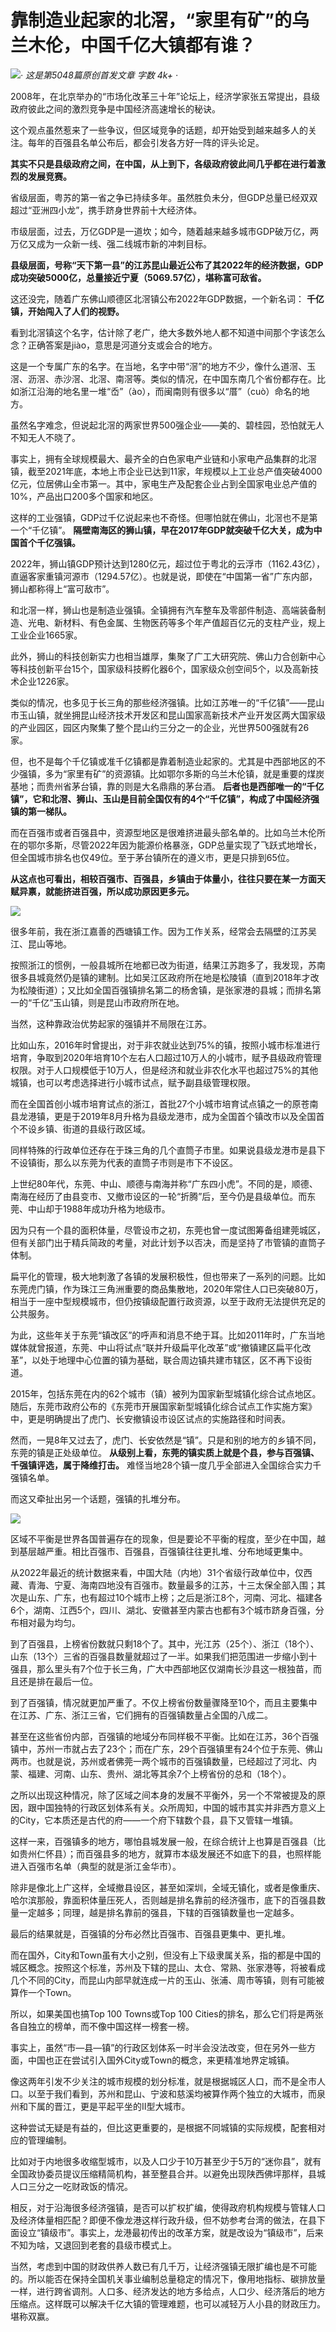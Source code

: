 # 靠制造业起家的北滘，“家里有矿”的乌兰木伦，中国千亿大镇都有谁？

![](https://inews.gtimg.com/newsapp_bt/0/15667426643/1000)_· 这是第5048篇原创首发文章 字数
4k+ ·_

2008年，在北京举办的“市场化改革三十年”论坛上，经济学家张五常提出，县级政府彼此之间的激烈竞争是中国经济高速增长的秘诀。

这个观点虽然惹来了一些争议，但区域竞争的话题，却开始受到越来越多人的关注。每年的百强县名单公布后，都会引发各方好一阵的评头论足。

**其实不只是县级政府之间，在中国，从上到下，各级政府彼此间几乎都在进行着激烈的发展竞赛。**

省级层面，粤苏的第一省之争已持续多年。虽然胜负未分，但GDP总量已经双双超过“亚洲四小龙”，携手跻身世界前十大经济体。

市级层面，过去，万亿GDP是一道坎；如今，随着越来越多城市GDP破万亿，两万亿又成为一众新一线、强二线城市新的冲刺目标。

**县级层面，号称“天下第一县”的江苏昆山最近公布了其2022年的经济数据，GDP成功突破5000亿，总量接近宁夏（5069.57亿），堪称富可敌省。**

这还没完，随着广东佛山顺德区北滘镇公布2022年GDP数据，一个新名词： **千亿镇，开始闯入了人们的视野。**

看到北滘镇这个名字，估计除了老广，绝大多数外地人都不知道中间那个字该怎么念？正确答案是jiào，意思是河道分支或会合的地方。

这是一个专属广东的名字。在当地，名字中带“滘”的地方不少，像什么道滘、玉滘、沥滘、赤沙滘、北滘、南滘等。类似的情况，在中国东南几个省份都存在。比如浙江沿海的地名里一堆“岙”（ào），而闽南则有很多以“厝”（cuò）命名的地方。

虽然名字难念，但说起北滘的两家世界500强企业——美的、碧桂园，恐怕就无人不知无人不晓了。

事实上，拥有全球规模最大、最齐全的白色家电产业链和小家电产品集群的北滘镇，截至2021年底，本地上市企业已达到11家，年规模以上工业总产值突破4000亿元，位居佛山全市第一。其中，家电生产及配套企业占到全国家电业总产值的10%，产品出口200多个国家和地区。

这样的工业强镇，GDP过千亿说起来也不奇怪。但哪怕就在佛山，北滘也不是第一个“千亿镇”。
**隔壁南海区的狮山镇，早在2017年GDP就突破千亿大关，成为中国首个千亿强镇。**

2022年，狮山镇GDP预计达到1280亿元，超过位于粤北的云浮市（1162.43亿），直逼客家重镇河源市（1294.57亿）。也就是说，即使在“中国第一省”广东内部，狮山都称得上“富可敌市”。

和北滘一样，狮山也是制造业强镇。全镇拥有汽车整车及零部件制造、高端装备制造、光电、新材料、有色金属、生物医药等多个年产值超百亿元的支柱产业，规上工业企业1665家。

此外，狮山的科技创新实力也相当雄厚，集聚了广工大研究院、佛山力合创新中心等科技创新平台15个，国家级科技孵化器6个，国家级众创空间5个，以及高新技术企业1226家。

类似的情况，也多见于长三角的那些经济强镇。比如江苏唯一的“千亿镇”——昆山市玉山镇，就坐拥昆山经济技术开发区和昆山国家高新技术产业开发区两大国家级的产业园区，园区内聚集了整个昆山约三分之一的企业，光世界500强就有26家。

但，也不是每个千亿镇或准千亿镇都是靠着制造业起家的。尤其是中西部地区的不少强镇，多为“家里有矿”的资源镇。比如鄂尔多斯的乌兰木伦镇，就是重要的煤炭基地；而贵州省茅台镇，靠的则是大名鼎鼎的茅台酒。
**后者也是西部唯一的“千亿镇”，它和北滘、狮山、玉山是目前全国仅有的4个“千亿镇”，构成了中国经济强镇的第一梯队。**

而在百强市或者百强县中，资源型地区是很难挤进最头部名单的。比如乌兰木伦所在的鄂尔多斯，尽管2022年因为能源价格暴涨，GDP总量实现了飞跃式地增长，但全国城市排名也仅49位。至于茅台镇所在的遵义市，更是只排到65位。

**从这点也可看出，相较百强市、百强县，乡镇由于体量小，往往只要在某一方面天赋异禀，就能挤进百强，所以成功原因更多元。**

![](https://inews.gtimg.com/newsapp_bt/0/15667426810/1000)

很多年前，我在浙江嘉善的西塘镇工作。因为工作关系，经常会去隔壁的江苏吴江、昆山等地。

按照浙江的惯例，一般县城所在地都已改为街道，结果江苏跑多了，我发现，苏南很多县城竟然仍是镇的建制。比如吴江区政府所在地是松陵镇（直到2018年才改为松陵街道）；又比如全国百强镇排名第二的杨舍镇，是张家港的县城；而排名第一的“千亿”玉山镇，则是昆山市政府所在地。

当然，这种靠政治优势起家的强镇并不局限在江苏。

比如山东，2016年时曾提出，对于非农就业达到75%的镇，按照小城市标准进行培育，争取到2020年培育10个左右人口超过10万人的小城市，赋予县级政府管理权限。对于人口规模低于10万人，但是经济和就业非农化水平也超过75%的其他城镇，也可以考虑选择进行小城市试点，赋予副县级管理权限。

而在全国首创小城市培育试点的浙江，首批27个小城市培育试点镇之一的原苍南县龙港镇，更是于2019年8月升格为县级龙港市，成为全国首个镇改市以及全国首个不设乡镇、街道的县级行政区域。

同样特殊的行政单位还存在于珠三角的几个直筒子市里。如果说县级龙港市是县下不设镇街，那么以东莞为代表的直筒子市则是市下不设区。

上世纪80年代，东莞、中山、顺德与南海并称“广东四小虎”。不同的是，顺德、南海在经历了由县变市、又撤市设区的一轮“折腾”后，至今仍是县级单位。而东莞、中山却于1988年成功升格为地级市。

因为只有一个县的面积体量，尽管设市之初，东莞也曾一度试图筹备组建莞城区，但有关部门出于精兵简政的考量，对此计划予以否决，而是坚持了市管镇的直筒子体制。

扁平化的管理，极大地刺激了各镇的发展积极性，但也带来了一系列的问题。比如东莞虎门镇，作为珠江三角洲重要的商品集散地，2020年常住人口已突破80万，相当于一座中型规模城市，但仍按镇级配置行政资源，以至于政府无法提供充足的公共服务。

为此，这些年关于东莞“镇改区”的呼声和消息不绝于耳。比如2011年时，广东当地媒体就曾报道，东莞、中山将试点“联并升级扁平化改革”或“撤镇建区扁平化改革”，以处于地理中心位置的镇为基础，联合周边镇共建市辖区，区不再下设街道。

2015年，包括东莞在内的62个城市（镇）被列为国家新型城镇化综合试点地区。随后，东莞市政府公布的《东莞市开展国家新型城镇化综合试点工作实施方案》中，更是明确提出了虎门、长安撤镇设市设区试点的实施路径和时间表。

然而，一晃8年又过去了，虎门、长安依然是“镇”。只是和别的地方的乡镇不同，东莞的镇是正处级单位。
**从级别上看，东莞的镇实质上就是个县，参与百强镇、千强镇评选，属于降维打击。** 难怪当地28个镇一度几乎全部进入全国综合实力千强镇名单。

而这又牵扯出另一个话题，强镇的扎堆分布。

![](https://inews.gtimg.com/newsapp_bt/0/15667426816/1000)

区域不平衡是世界各国普遍存在的现象，但是要论不平衡的程度，至少在中国，越到基层越严重。相比百强市、百强县，百强镇往往更扎堆、分布地域更集中。

从2022年最近的统计数据来看，中国大陆（内地）31个省级行政单位中，仅西藏、青海、宁夏、海南四地没有百强市。数量最多的江苏，十三太保全部入围；其次是山东、广东，也有超过10个城市上榜；之后是浙江8个，河南、河北、福建各6个，湖南、江西5个，四川、湖北、安徽甚至内蒙古也都有3个城市跻身百强，分布相对最为均匀。

到了百强县，上榜省份数就只剩18个了。其中，光江苏（25个）、浙江（18个）、山东（13个）三省的百强县数量就超过了一半。如果我们把范围进一步缩小到十强县，那么里头有7个位于长三角，广大中西部地区仅湖南长沙县这一根独苗，而且还是排在最后一位。

到了百强镇，情况就更加严重了。不仅上榜省份数量骤降至10个，而且主要集中在江苏、广东、浙江三省，它们拥有的百强镇数量占全国的八成二。

甚至在这些省份内部，百强镇的地域分布同样极不平衡。比如在江苏，36个百强镇中，苏州一市就占去了23个；而在广东，29个百强镇里有24个位于东莞、佛山两市。也就是说，苏州或者佛莞一两个城市的百强镇数量，已经超过了河北、内蒙、福建、河南、山东、贵州、湖北等其余7个上榜省份的总和（18个）。

之所以出现这种情况，除了区域之间本身的发展不平衡外，另一个不常被提及的原因，跟中国独特的行政区划体系有关。众所周知，中国的城市其实并非西方意义上的City，它本质还是古代的府——一个府下辖数个县，县下又管辖一堆镇。

这样一来，百强镇多的地方，哪怕县城发展一般，在综合统计上也算是百强县（比如贵州仁怀县）；而百强县多的地方，就算市本级发展还不如底下的县，也照样能进入百强市名单（典型的就是浙江金华市）。

除非是像北上广这样，全域撤县设区，甚至如深圳，全域无镇化，或者是像重庆、哈尔滨那般，靠面积体量压死人，否则越是排名靠前的经济强市，底下的百强县数量一定越多；同理，越是排名靠前的强县，下辖的百强镇数量也一定越多。

最后的结果就是，百强镇的分布必然比百强市、百强县更集中、更扎堆。

而在国外，City和Town虽有大小之别，但没有上下级隶属关系，指的都是中国的城区概念。按照这个标准，苏州及下辖的昆山、太仓、常熟、张家港等，将被看成几个不同的City，而昆山内部早就连成一片的玉山、张浦、周市等镇，则有可能被算作一个Town。

所以，如果美国也搞Top 100 Towns或Top 100 Cities的排名，那么它们将是两张各自独立的榜单，而不像中国这样一榜套一榜。

事实上，虽然“市—县—镇”的行政区划体系一时半会没法改变，但在另外一些方面，中国也正在尝试引入国外City或Town的概念，来更精准地界定城镇。

像这两年引发不少关注的城市规模的划分标准，就是根据城区人口，而不是全市人口。以至于我们看到，苏州和昆山、宁波和慈溪均被算作两个独立的大城市，而泉州和下属的晋江，更是平起平坐的II型大城市。

这种尝试无疑是有益的，但比这更重要的，是根据不同城镇的实际规模，配套相对应的管理编制。

比如对于内地很多收缩型城市，以及人口少于10万甚至少于5万的“迷你县”，就有全国政协委员提议压缩精简机构，甚至整县合并。以避免出现陕西佛坪那样，县城人口三分之一吃财政饭的情况。

相反，对于沿海很多经济强镇，是否可以扩权扩编，使得政府机构规模与管辖人口及经济体量相匹配？即便不像龙港这样行政升级，但不妨参考台湾的做法，在县下面设立“镇级市”。事实上，龙港最初传出的改革方案，就是改设为“镇级市”，后来不知为啥，又退回到老套的县级市模式上。

当然，考虑到中国的财政供养人数已有几千万，让经济强镇无限扩编也是不可能的。所以能否在保持全国机关事业编制总量稳定的情况下，像用地指标、碳排放量一样，进行跨省调剂。人口多、经济发达的地方多给点，人口少、经济落后的地方压缩点。这样既可以解决千亿大镇的管理难题，也可以减轻万人小县的财政压力。堪称双赢。

